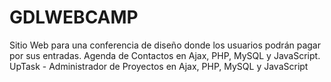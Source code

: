 # GDLWEBCAMP

Sitio Web para una conferencia de diseño donde los usuarios podrán pagar por sus entradas.
Agenda de Contactos en Ajax, PHP, MySQL y JavaScript.
UpTask - Administrador de Proyectos en Ajax, PHP, MySQL y JavaScript
